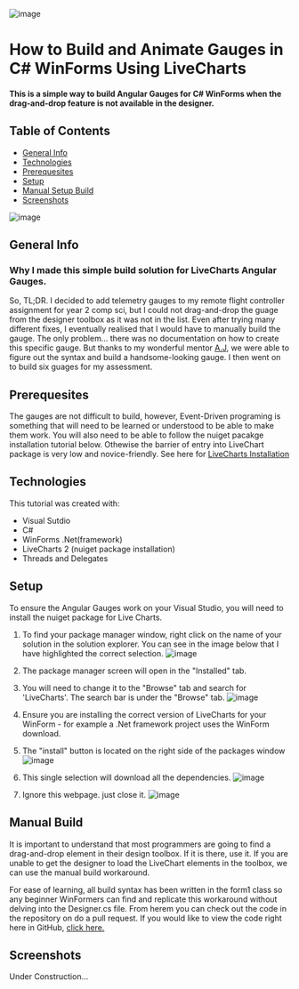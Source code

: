 ![image](https://github.com/WillowSaysWhat/Simple-LiveCharts-Anguar-Gauge/assets/126318401/623498c1-959a-4636-b0d0-4a2ad309ca64)



# How to Build and Animate Gauges in C# WinForms Using LiveCharts
#### This is a simple way to build Angular Gauges for C# WinForms when the drag-and-drop feature is not available in the designer.


## Table of Contents
* [General Info](#general-info)
* [Technologies](#technologies)
* [Prerequesites](#prerequesites)
* [Setup](#setup)
* [Manual Setup Build](#manual-build)
* [Screenshots](#screenshots)

![image](https://github.com/WillowSaysWhat/Simple-LiveCharts-Anguar-Gauge/assets/126318401/1bda43b9-657a-46b7-907b-f0d3fa60d277)

## General Info
### Why I made this simple build solution for LiveCharts Angular Gauges.
So, TL;DR. I decided to add telemetry gauges to my remote flight controller assignment for year 2 comp sci, but I could not drag-and-drop the guage from the designer toolbox as it was not in the list. Even after trying many different fixes, I eventually realised that I would have to manually build the gauge. The only problem... there was no documentation on how to create this specific gauge. But thanks to my wonderful mentor [A.J](https://github.com/TiredAJ), we were able to figure out the syntax and build a handsome-looking gauge. I then went on to build six guages for my assessment.

## Prerequesites
The gauges are not difficult to build, however, Event-Driven programing is something that will need to be learned or understood to be able to make them work. You will also need to be able to follow the nuiget pacakge installation tutorial below. Othewise the barrier of entry into LiveChart package is very low and novice-friendly. See here for [LiveCharts Installation](#setup)
## Technologies
This tutorial was created with:
* Visual Sutdio
* C#
* WinForms .Net(framework)
* LiveCharts 2 (nuiget package installation)
* Threads and Delegates

## Setup
To ensure the Angular Gauges work on your Visual Studio, you will need to install the nuiget package for Live Charts.

1. To find your package manager window, right click on the name of your solution in the solution explorer. You can see in the image below that I have highlighted the correct selection.
![image](https://github.com/WillowSaysWhat/Simple-LiveCharts-Anguar-Gauge/assets/126318401/5310966c-ad90-4dd9-903e-23ee8d70cd97)

2. The package manager screen will open in the "Installed" tab.
3. You will need to change it to the "Browse" tab and search for 'LiveCharts'. The search bar is under the "Browse" tab. 
![image](https://github.com/WillowSaysWhat/Simple-LiveCharts-Anguar-Gauge/assets/126318401/183b473c-49a4-470b-a0dd-dd9215d23ebf)

4. Ensure you are installing the correct version of LiveCharts for your WinForm - for example a .Net framework project uses the WinForm download.
5. The "install" button is located on the right side of the packages window
![image](https://github.com/WillowSaysWhat/Simple-LiveCharts-Anguar-Gauge/assets/126318401/933743a5-6b7d-469f-9d0a-341cc090bc36)
6. This single selection will download all the dependencies.
![image](https://github.com/WillowSaysWhat/Simple-LiveCharts-Anguar-Gauge/assets/126318401/285a8bd0-8764-43fd-b701-c5bb96874240)
7. Ignore this webpage. just close it.
![image](https://github.com/WillowSaysWhat/Simple-LiveCharts-Anguar-Gauge/assets/126318401/0d074965-7542-4109-bf2e-2ae1bbb710ae)

## Manual Build
It is important to understand that most programmers are going to find a drag-and-drop element in their design toolbox. If it is there, use it. If you are unable to get the designer to load the LiveChart elements in the toolbox, we can use the manual build workaround.

For ease of learning, all build syntax has been written in the form1 class so any beginner WinFormers can find and replicate this workaround without delving into the Designer.cs file. 
From herem you can check out the code in the repository on do a pull request. If you would like to view the code right here in GitHub, [click here.](https://github.com/WillowSaysWhat/Simple-LiveCharts-Anguar-Gauge/blob/main/SimpleAngularGauge/Form1.cs)

## Screenshots
Under Construction...
